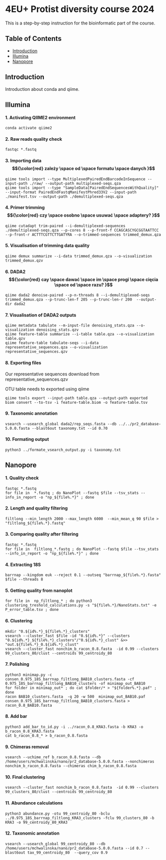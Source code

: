 # 4EU+ Protist diversity course 2024

This is a step-by-step instruction for the bioinformatic part of the course. 


<!--- TOC START -->
Table of Contents
-----------------
- [Introduction](#Introduction)
- [Illumina](#Illumina)
- [Nanopore](#Nanopore)
<!--- TOC END -->



## Introduction

Introduction about conda and qiime.




## Illumina


#### 1. Activating QIIME2 environment

```
conda activate qiime2
```

#### 2. Raw reads quality check

```
fastqc *.fastq
```
  
#### 3. Importing data $${\color{red} zależy \space od \space formatu \space danych }$$
```
qiime tools import --type MultiplexedPairedEndBarcodeInSequence --input-path ./raw/ --output-path multiplexed-seqs.qza
qiime tools import --type "SampleData[PairedEndSequencesWithQuality]" --input-format PairedEndFastqManifestPhred33V2 --input-path ./manifest.tsv --output-path ./demultiplexed-seqs.qza
```

#### 4. Primer trimming $${\color{red} czy \space osobno \space usuwać \space adaptery? }$$

```
qiime cutadapt trim-paired --i-demultiplexed-sequences ./demultiplexed-seqs.qza --p-cores 8 --p-front-f CCAGCASCYGCGGTAATTCC --p-front-r ACTTTCGTTCTTGATYRA --o-trimmed-sequences trimmed_demux.qza
```

#### 5. Visualisation of trimming data quality

```
qiime demux summarize --i-data trimmed_demux.qza --o-visualization trimmed_demux.qzv
```

#### 6. DADA2 $${\color{red} cay \space dawać \space im \space progi \space cięcia \space od \space razu? }$$

```
qiime dada2 denoise-paired --p-n-threads 8 --i-demultiplexed-seqs trimmed_demux.qza --p-trunc-len-f 205 --p-trunc-len-r 200  --output-dir dada2
```

#### 7. Visualisation of DADA2 outputs

```
qiime metadata tabulate --m-input-file denoising_stats.qza --o-visualization denoising_stats.qzv
qiime feature-table summarize --i-table table.qza --o-visualization table.qzv
qiime feature-table tabulate-seqs --i-data representative_sequences.qza --o-visualization representative_sequences.qzv
```

#### 8. Exporting files

Our representative sequences download from representative_sequences.qzv

OTU table needs to exported using qiime
```
qiime tools export --input-path table.qza --output-path exported
biom convert --to-tsv -i feature-table.biom -o feature-table.tsv
```

#### 9. Taxonomic annotation

```
vsearch --usearch_global dada2/rep_seqs.fasta --db ../../pr2_database-5.0.0.fasta --blast6out taxonomy.txt --id 0.70
```

#### 10. Formating output

```
python3 ../formate_vsearch_output.py -i taxonomy.txt
```




## Nanopore

#### 1. Quality check

```
fastqc *.fastq
for file in  *.fastq ; do NanoPlot --fastq $file --tsv_stats --info_in_report -o "np_${file%.*}" ; done
```

#### 2. Length and quality filtering

```
filtlong --min_length 2000 --max_length 6000  --min_mean_q 90 $file > "filtlong_${file%.*}.fastq"
```

#### 3. Comparing quality after filtering

```
fastqc *.fastq
for file in  filtlong_*.fastq ; do NanoPlot --fastq $file --tsv_stats --info_in_report -o "np_${file%.*}" ; done
```

#### 4. Extracting 18S

```
barrnap --kingdom euk --reject 0.1 --outseq "barrnap_${file%.*}.fasta" $file --threads 8
```

#### 5. Getting quality from nanoplot

```
for file in  np_filtlong_* ; do python3 clustering_treshold_calculations.py -s "${file%.*}/NanoStats.txt" -e P_error_table.tsv ; done
```

#### 6. Clustering

```
mkdir "0.${id%.*}_${file%.*}_clusters"
vsearch --cluster_fast $file -id "0.${id%.*}" --clusters "0.${id%.*}_${file%.*}_clusters"/"0.${id%.*}_clust" &>> "out.${file%.*}_0.${id%.*}_clust"
vsearch --cluster_fast nonchim_b_racon_0.8.fasta  -id 0.99 --clusters 99_clusters_80/clust --centroids 99_centroidy_80
```

#### 7. Polishing

```
python3 minimap.py -c consen_0.975_18S_barrnap_filtlong_BAB10_clusters.fasta -cf 0.975_18S_barrnap_filtlong_BAB10_clusters -of minimap_out_BAB10
for folder in minimap_out* ; do cat $folder/* > "${folder%.*}.paf" ; done
racon BAB10_clusters.fasta  -q 20 -w 500  minimap_out_BAB10.paf consen_0.975_18S_barrnap_filtlong_BAB10_clusters.fasta > racon_0.8_BAB10.fasta
```

#### 8. Add bar

```
python3 add_bar_to_id.py -i ../racon_0.8_KRA3.fasta -b KRA3 -o b_racon_0.8_KRA3.fasta
cat b_racon_0.8_* > b_racon_0.8.fasta
```

#### 9. Chimeras removal

```
vsearch --uchime_ref b_racon_0.8.fasta --db /home/users/mchwalinska/nano/pr2_database-5.0.0.fasta --nonchimeras nonchim_b_racon_0.8.fasta --chimeras chim_b_racon_0.8.fasta
```

#### 10. Final clustering

```
vsearch --cluster_fast nonchim_b_racon_0.8.fasta  -id 0.99 --clusters 99_clusters_80/clust --centroids 99_centroidy_80
```

#### 11. Abundance calculations

```
python3 abundance.py -otu 99_centroidy_80 -bclu ../0.975_18S_barrnap_filtlong_KRA3_clusters -fclu 99_clusters_80 -b KRA3 -o 99_centroidy_80_KRA3
```

#### 12. Taxonomic annotation

```
vsearch --usearch_global 99_centroidy_80 --db /home/users/mchwalinska/nano/pr2_database-5.0.0.fasta --id 0.7 --blast6out tax_99_centroidy_80  --query_cov 0.9
```

